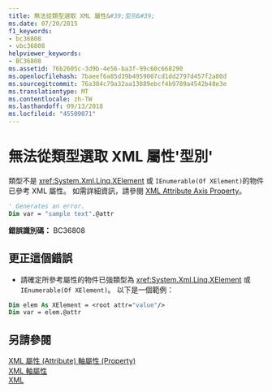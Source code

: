 ```yaml
---
title: 無法從類型選取 XML 屬性&#39;型別&#39;
ms.date: 07/20/2015
f1_keywords:
- bc36808
- vbc36808
helpviewer_keywords:
- BC36808
ms.assetid: 76b2605c-3d9b-4e56-ba3f-99c60c668290
ms.openlocfilehash: 7baeef6a85d39b4959007cd1dd2797d457f2a80d
ms.sourcegitcommit: 76a304c79a32aa13889ebcf4b9789a4542b48e3e
ms.translationtype: MT
ms.contentlocale: zh-TW
ms.lasthandoff: 09/13/2018
ms.locfileid: "45509071"
---
```

# <a name="xml-attributes-cannot-be-selected-from-type-39type39"></a>無法從類型選取 XML 屬性&#39;型別&#39;
類型不是 <xref:System.Xml.Linq.XElement> 或 `IEnumerable(Of XElement)`的物件已參考 XML 屬性。 如需詳細資訊，請參閱 [XML Attribute Axis Property](../../visual-basic/language-reference/xml-axis/xml-attribute-axis-property.md)。  
  
```vb  
' Generates an error.  
Dim var = "sample text".@attr  
```  
  
 **錯誤識別碼：** BC36808  
  
## <a name="to-correct-this-error"></a>更正這個錯誤  
  
-   請確定所參考屬性的物件已強類型為 <xref:System.Xml.Linq.XElement> 或 `IEnumerable(Of XElement)`。 以下是一個範例：  
  
```vb  
Dim elem As XElement = <root attr="value"/>  
Dim var = elem.@attr  
```  
  
## <a name="see-also"></a>另請參閱  
 [XML 屬性 (Attribute) 軸屬性 (Property)](../../visual-basic/language-reference/xml-axis/xml-attribute-axis-property.md)  
 [XML 軸屬性](../../visual-basic/language-reference/xml-axis/index.md)  
 [XML](../../visual-basic/programming-guide/language-features/xml/index.md)
